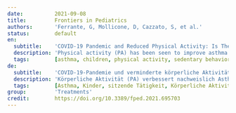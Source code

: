```yaml
---
date:          2021-09-08
title:         Frontiers in Pediatrics
authors:       'Ferrante, G, Mollicone, D, Cazzato, S, et al.'
status:        default
en:
  subtitle:    'COVID-19 Pandemic and Reduced Physical Activity: Is There an Impact on Healthy and Asthmatic Children?'
  description: 'Physical activity (PA) has been seen to improve asthma symptoms, lung function, and quality of life, as well as to reduce airway inflammation and bronchial responsiveness. As a consequence of the COVID-19 pandemic, the minimal amount of PA recommended by the World Health Organization—i.e., about 60 min/day of moderate-to-high intensity—is difficult to achieve for many children, particularly those living in urban areas. Short-term changes in PA because of the COVID-19 pandemic may become habitual, increasing the risk of adverse asthma outcomes in children. Indeed, prolonged home confinement during the COVID-19 pandemic reduces PA levels and increases sedentary behaviors, possibly impairing immune system function and increasing susceptibility to inflammatory diseases. However, there is limited evidence regarding the effects of lockdown due to COVID-19 on PA and sedentary behaviors in asthmatic children. Given that children stay longer indoors, indoor air pollution represents a major issue to consider during home confinement. This narrative review aims to summarize the available evidence about the impact of decreased PA and increased sedentary behaviors on children with asthma during the COVID-19 pandemic. In addition, strategies for supporting PA in children with asthma during the COVID-19 pandemic are suggested, also looking at the issue of indoor air quality.'
  tags:        [asthma, children, physical activity, sedentary behavior]
de:
  subtitle:    'COVID-19-Pandemie und verminderte körperliche Aktivität: Gibt es einen Einfluss auf gesunde und asthmatische Kinder?'
  description: 'Körperliche Aktivität (PA) verbessert nachweislich Asthmasymptome, Lungenfunktion und Lebensqualität und verringert die Entzündung der Atemwege und die bronchiale Reaktionsfähigkeit. Infolge der COVID-19-Pandemie ist die von der Weltgesundheitsorganisation empfohlene Mindestmenge an körperlicher Betätigung - d. h. etwa 60 Minuten pro Tag mit mäßiger bis hoher Intensität - für viele Kinder, insbesondere in städtischen Gebieten, schwer zu erreichen. Kurzfristige Veränderungen der körperlichen Aktivität aufgrund der COVID-19-Pandemie können zur Gewohnheit werden und das Risiko für eine negative Asthmaentwicklung bei Kindern erhöhen. Ein längerer Aufenthalt zu Hause während der COVID-19-Pandemie führt zu einer Verringerung des PA-Niveaus und einer Zunahme des sitzenden Verhaltens, was möglicherweise die Funktion des Immunsystems beeinträchtigt und die Anfälligkeit für Entzündungskrankheiten erhöht. Es gibt jedoch nur wenige Belege für die Auswirkungen von Hausarrest aufgrund von COVID-19 auf die PA und das sitzende Verhalten bei asthmatischen Kindern. Da sich Kinder länger in geschlossenen Räumen aufhalten, stellt die Luftverschmutzung in Innenräumen ein wichtiges Problem dar, das bei einem Hausarrest zu berücksichtigen ist. Diese Übersichtsarbeit soll die verfügbaren Erkenntnisse über die Auswirkungen von verminderter körperlicher Aktivität und vermehrtem sitzenden Verhalten auf Kinder mit Asthma während der COVID-19-Pandemie zusammenfassen. Darüber hinaus werden Strategien zur Förderung der körperlichen Aktivität bei Kindern mit Asthma während der COVID-19-Pandemie vorgeschlagen, wobei auch das Problem der Innenraumluftqualität berücksichtigt wird.' 
  tags:        [Asthma, Kinder, sitzende Tätigkeit, Körperliche Aktivität]
group:         'Treatments'
credit:        https://doi.org/10.3389/fped.2021.695703
---
```

